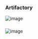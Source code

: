 ### Artifactory
![image](https://github.com/user-attachments/assets/5015b88c-5522-4ce1-8030-c623c9b45c23)

### 
![image](https://github.com/user-attachments/assets/48155944-ff7c-460f-a2a1-e2c8efe5fb66)
